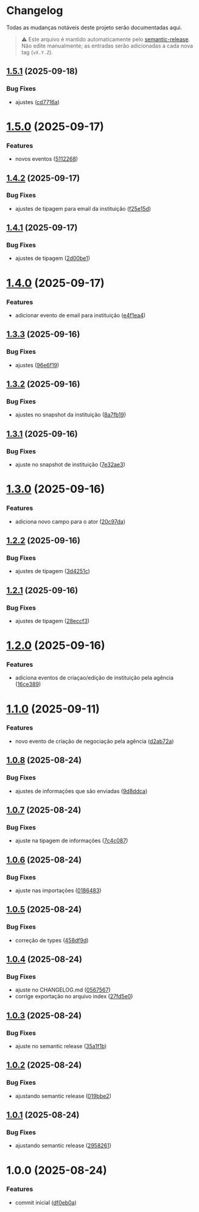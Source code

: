 # Changelog

Todas as mudanças notáveis deste projeto serão documentadas aqui.

> ⚠️ Este arquivo é mantido automaticamente pelo [semantic-release](https://semantic-release.gitbook.io/).
> Não edite manualmente; as entradas serão adicionadas a cada nova tag (`vX.Y.Z`).



## [1.5.1](https://github.com/sitio-carrocao/queue_contracts/compare/v1.5.0...v1.5.1) (2025-09-18)


### Bug Fixes

* ajustes ([cd7716a](https://github.com/sitio-carrocao/queue_contracts/commit/cd7716a335c9d1d9943bd7344faf4595f8352bf7))

# [1.5.0](https://github.com/sitio-carrocao/queue_contracts/compare/v1.4.2...v1.5.0) (2025-09-17)


### Features

* novos eventos ([5112268](https://github.com/sitio-carrocao/queue_contracts/commit/51122686142213675e58da817771b3b41b56c282))

## [1.4.2](https://github.com/sitio-carrocao/queue_contracts/compare/v1.4.1...v1.4.2) (2025-09-17)


### Bug Fixes

* ajustes de tipagem para email da instituição ([f25e15d](https://github.com/sitio-carrocao/queue_contracts/commit/f25e15d8d6da5a8aa90236f27b4efbd77bf40ac1))

## [1.4.1](https://github.com/sitio-carrocao/queue_contracts/compare/v1.4.0...v1.4.1) (2025-09-17)


### Bug Fixes

* ajustes de tipagem ([2d00be1](https://github.com/sitio-carrocao/queue_contracts/commit/2d00be154c35fe74ec740fa952f3373f73b1e7d4))

# [1.4.0](https://github.com/sitio-carrocao/queue_contracts/compare/v1.3.3...v1.4.0) (2025-09-17)


### Features

* adicionar evento de email para instituição ([e4f1ea4](https://github.com/sitio-carrocao/queue_contracts/commit/e4f1ea4a3ae4899b16978b8c2711d3c07062b9fb))

## [1.3.3](https://github.com/sitio-carrocao/queue_contracts/compare/v1.3.2...v1.3.3) (2025-09-16)


### Bug Fixes

* ajustes ([96e6f19](https://github.com/sitio-carrocao/queue_contracts/commit/96e6f19e8acc23d30e42720815658f2e888fdf19))

## [1.3.2](https://github.com/sitio-carrocao/queue_contracts/compare/v1.3.1...v1.3.2) (2025-09-16)


### Bug Fixes

* ajustes no snapshot da instituição ([8a7fb19](https://github.com/sitio-carrocao/queue_contracts/commit/8a7fb199136e8b940d278adef34ad06b1258db7c))

## [1.3.1](https://github.com/sitio-carrocao/queue_contracts/compare/v1.3.0...v1.3.1) (2025-09-16)


### Bug Fixes

* ajuste no snapshot de instituição ([7e32ae3](https://github.com/sitio-carrocao/queue_contracts/commit/7e32ae3217ba6da5c77927453fef366b9ec53fbd))

# [1.3.0](https://github.com/sitio-carrocao/queue_contracts/compare/v1.2.2...v1.3.0) (2025-09-16)


### Features

* adiciona novo campo para o ator ([20c97da](https://github.com/sitio-carrocao/queue_contracts/commit/20c97da067c4531fadfdf8b2595696ed8f8bf25a))

## [1.2.2](https://github.com/sitio-carrocao/queue_contracts/compare/v1.2.1...v1.2.2) (2025-09-16)


### Bug Fixes

* ajustes de tipagem ([3d4251c](https://github.com/sitio-carrocao/queue_contracts/commit/3d4251cf965959a7b2eb16c99f1a36aefb4a5efb))

## [1.2.1](https://github.com/sitio-carrocao/queue_contracts/compare/v1.2.0...v1.2.1) (2025-09-16)


### Bug Fixes

* ajustes de tipagem ([28eccf3](https://github.com/sitio-carrocao/queue_contracts/commit/28eccf309afb88244d10e03add1b4ca5dffec9f1))

# [1.2.0](https://github.com/sitio-carrocao/queue_contracts/compare/v1.1.0...v1.2.0) (2025-09-16)


### Features

* adiciona eventos de criaçao/edição de instituição pela agência ([16ce389](https://github.com/sitio-carrocao/queue_contracts/commit/16ce3897a6811e55b2222d06c75a57dd7cb7c059))

# [1.1.0](https://github.com/sitio-carrocao/queue_contracts/compare/v1.0.8...v1.1.0) (2025-09-11)


### Features

* novo evento de criação de negociação pela agência ([d2ab72a](https://github.com/sitio-carrocao/queue_contracts/commit/d2ab72acc760e40ea41d7a73a913afe90269c5cb))

## [1.0.8](https://github.com/sitio-carrocao/queue_contracts/compare/v1.0.7...v1.0.8) (2025-08-24)


### Bug Fixes

* ajustes de informações que são enviadas ([9d8ddca](https://github.com/sitio-carrocao/queue_contracts/commit/9d8ddcaa325f2e7012f0f477f82ea591d2a0182b))

## [1.0.7](https://github.com/sitio-carrocao/queue_contracts/compare/v1.0.6...v1.0.7) (2025-08-24)


### Bug Fixes

* ajuste na tipagem de informações ([7c4c087](https://github.com/sitio-carrocao/queue_contracts/commit/7c4c087c9efcbf9351ef13b7b833398f64739c08))

## [1.0.6](https://github.com/sitio-carrocao/queue_contracts/compare/v1.0.5...v1.0.6) (2025-08-24)


### Bug Fixes

* ajuste nas importações ([0186483](https://github.com/sitio-carrocao/queue_contracts/commit/018648323a9955c4d3d15a9f0e4390bafa9919ff))

## [1.0.5](https://github.com/sitio-carrocao/queue_contracts/compare/v1.0.4...v1.0.5) (2025-08-24)


### Bug Fixes

* correção de types ([458df9d](https://github.com/sitio-carrocao/queue_contracts/commit/458df9d06ee02c3241c639cf5764f31ed9308762))

## [1.0.4](https://github.com/sitio-carrocao/queue_contracts/compare/v1.0.3...v1.0.4) (2025-08-24)


### Bug Fixes

* ajuste no CHANGELOG.md ([0567567](https://github.com/sitio-carrocao/queue_contracts/commit/0567567f898efb7ea457a6bffae33af245b218fc))
* corrige exportação no arquivo index ([27fd5e0](https://github.com/sitio-carrocao/queue_contracts/commit/27fd5e0c454fbefbd109b7b88d82380cac9acb54))

## [1.0.3](https://github.com/sitio-carrocao/queue_contracts/compare/v1.0.2...v1.0.3) (2025-08-24)


### Bug Fixes

* ajuste no semantic release ([35a1f1b](https://github.com/sitio-carrocao/queue_contracts/commit/35a1f1bc767c820d3ef67c1b22fafa510e45c4a5))


## [1.0.2](https://github.com/sitio-carrocao/queue_contracts/compare/v1.0.1...v1.0.2) (2025-08-24)


### Bug Fixes

* ajustando semantic release ([019bbe2](https://github.com/sitio-carrocao/queue_contracts/commit/019bbe252d2428f69852cb6b2db58af03bd826af))

## [1.0.1](https://github.com/sitio-carrocao/queue_contracts/compare/v1.0.0...v1.0.1) (2025-08-24)


### Bug Fixes

* ajustando semantic release ([2958261](https://github.com/sitio-carrocao/queue_contracts/commit/295826106c4121d32e44f21c245704603d915071))

# 1.0.0 (2025-08-24)


### Features

* commit inicial ([df0eb0a](https://github.com/sitio-carrocao/queue_contracts/commit/df0eb0a872f1c3ccf28e4c0e2b51768f295fc991))
